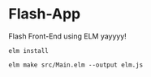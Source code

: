 # Flash-App
Flash Front-End using ELM yayyyy!

`elm install`

`elm make src/Main.elm --output elm.js`
